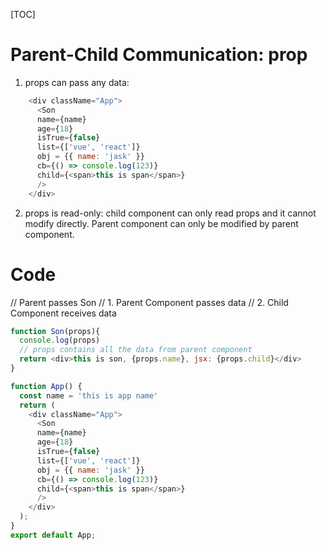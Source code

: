 [TOC]

# Parent-Child Communication: prop
1. props can pass any data:
```JavaScript
    <div className="App">
      <Son 
      name={name}
      age={18}
      isTrue={false}
      list={['vue', 'react']}
      obj = {{ name: 'jask' }}
      cb={() => console.log(123)}
      child={<span>this is span</span>}
      />
    </div>
```
2. props is read-only: child component can only read props and it cannot modify directly. Parent component can only be modified by parent component.

# Code
// Parent passes Son
// 1. Parent Component passes data
// 2. Child Component receives data
```JavaScript
function Son(props){
  console.log(props)
  // props contains all the data from parent component
  return <div>this is son, {props.name}, jsx: {props.child}</div>
}

function App() {
  const name = 'this is app name'
  return (
    <div className="App">
      <Son 
      name={name}
      age={18}
      isTrue={false}
      list={['vue', 'react']}
      obj = {{ name: 'jask' }}
      cb={() => console.log(123)}
      child={<span>this is span</span>}
      />
    </div>
  );
}
export default App;
```